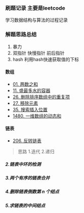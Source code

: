 ### 刷题记录 主要是leetcode
学习数据结构与算法的过程记录

### 解题思路总结
1. 暴力
2. 双指针 快慢指针 前后指针
3. hash 利用hash快速获取值的下标
#### 数组
- [01. 两数之和](https://leetcode-cn.com/problems/two-sum/)
- [11. 盛最多水的容器](https://leetcode-cn.com/problems/container-with-most-water/) 
- [26. 删除排序数组中的重复项](https://leetcode-cn.com/problems/remove-duplicates-from-sorted-array/) 
- [27. 移除元素](https://leetcode-cn.com/problems/remove-element/)
- [35. 搜索插入位置](https://leetcode-cn.com/problems/search-insert-position/) 
- [1480. 一维数组的动态和](https://leetcode-cn.com/problems/running-sum-of-1d-array/) 
#### 链表
- [206. 反转链表](https://leetcode-cn.com/problems/reverse-linked-list/)
> 思路 1.迭代 2.递归
##### 2.链表中环的检测
##### 3.两个有序的链表合并
##### 4.删除链表倒数第 n 个结点
##### 5.求链表的中间结点
